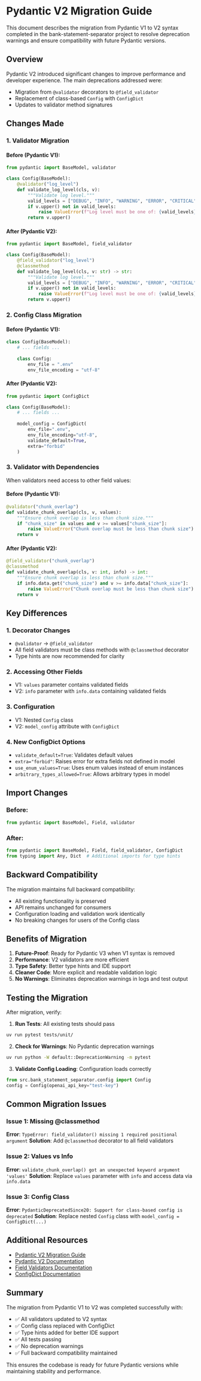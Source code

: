 # Pydantic V2 Migration Guide

This document describes the migration from Pydantic V1 to V2 syntax completed in the bank-statement-separator project to resolve deprecation warnings and ensure compatibility with future Pydantic versions.

## Overview

Pydantic V2 introduced significant changes to improve performance and developer experience. The main deprecations addressed were:
- Migration from `@validator` decorators to `@field_validator`
- Replacement of class-based `Config` with `ConfigDict`
- Updates to validator method signatures

## Changes Made

### 1. Validator Migration

#### Before (Pydantic V1):
```python
from pydantic import BaseModel, validator

class Config(BaseModel):
    @validator("log_level")
    def validate_log_level(cls, v):
        """Validate log level."""
        valid_levels = ["DEBUG", "INFO", "WARNING", "ERROR", "CRITICAL"]
        if v.upper() not in valid_levels:
            raise ValueError(f"Log level must be one of: {valid_levels}")
        return v.upper()
```

#### After (Pydantic V2):
```python
from pydantic import BaseModel, field_validator

class Config(BaseModel):
    @field_validator("log_level")
    @classmethod
    def validate_log_level(cls, v: str) -> str:
        """Validate log level."""
        valid_levels = ["DEBUG", "INFO", "WARNING", "ERROR", "CRITICAL"]
        if v.upper() not in valid_levels:
            raise ValueError(f"Log level must be one of: {valid_levels}")
        return v.upper()
```

### 2. Config Class Migration

#### Before (Pydantic V1):
```python
class Config(BaseModel):
    # ... fields ...
    
    class Config:
        env_file = ".env"
        env_file_encoding = "utf-8"
```

#### After (Pydantic V2):
```python
from pydantic import ConfigDict

class Config(BaseModel):
    # ... fields ...
    
    model_config = ConfigDict(
        env_file=".env",
        env_file_encoding="utf-8",
        validate_default=True,
        extra="forbid"
    )
```

### 3. Validator with Dependencies

When validators need access to other field values:

#### Before (Pydantic V1):
```python
@validator("chunk_overlap")
def validate_chunk_overlap(cls, v, values):
    """Ensure chunk overlap is less than chunk size."""
    if "chunk_size" in values and v >= values["chunk_size"]:
        raise ValueError("Chunk overlap must be less than chunk size")
    return v
```

#### After (Pydantic V2):
```python
@field_validator("chunk_overlap")
@classmethod
def validate_chunk_overlap(cls, v: int, info) -> int:
    """Ensure chunk overlap is less than chunk size."""
    if info.data.get("chunk_size") and v >= info.data["chunk_size"]:
        raise ValueError("Chunk overlap must be less than chunk size")
    return v
```

## Key Differences

### 1. Decorator Changes
- `@validator` → `@field_validator`
- All field validators must be class methods with `@classmethod` decorator
- Type hints are now recommended for clarity

### 2. Accessing Other Fields
- V1: `values` parameter contains validated fields
- V2: `info` parameter with `info.data` containing validated fields

### 3. Configuration
- V1: Nested `Config` class
- V2: `model_config` attribute with `ConfigDict`

### 4. New ConfigDict Options
- `validate_default=True`: Validates default values
- `extra="forbid"`: Raises error for extra fields not defined in model
- `use_enum_values=True`: Uses enum values instead of enum instances
- `arbitrary_types_allowed=True`: Allows arbitrary types in model

## Import Changes

### Before:
```python
from pydantic import BaseModel, Field, validator
```

### After:
```python
from pydantic import BaseModel, Field, field_validator, ConfigDict
from typing import Any, Dict  # Additional imports for type hints
```

## Backward Compatibility

The migration maintains full backward compatibility:
- All existing functionality is preserved
- API remains unchanged for consumers
- Configuration loading and validation work identically
- No breaking changes for users of the Config class

## Benefits of Migration

1. **Future-Proof**: Ready for Pydantic V3 when V1 syntax is removed
2. **Performance**: V2 validators are more efficient
3. **Type Safety**: Better type hints and IDE support
4. **Cleaner Code**: More explicit and readable validation logic
5. **No Warnings**: Eliminates deprecation warnings in logs and test output

## Testing the Migration

After migration, verify:

1. **Run Tests**: All existing tests should pass
```bash
uv run pytest tests/unit/
```

2. **Check for Warnings**: No Pydantic deprecation warnings
```bash
uv run python -W default::DeprecationWarning -m pytest
```

3. **Validate Config Loading**: Configuration loads correctly
```python
from src.bank_statement_separator.config import Config
config = Config(openai_api_key="test-key")
```

## Common Migration Issues

### Issue 1: Missing @classmethod
**Error**: `TypeError: field_validator() missing 1 required positional argument`
**Solution**: Add `@classmethod` decorator to all field validators

### Issue 2: Values vs Info
**Error**: `validate_chunk_overlap() got an unexpected keyword argument 'values'`
**Solution**: Replace `values` parameter with `info` and access data via `info.data`

### Issue 3: Config Class
**Error**: `PydanticDeprecatedSince20: Support for class-based config is deprecated`
**Solution**: Replace nested `Config` class with `model_config = ConfigDict(...)`

## Additional Resources

- [Pydantic V2 Migration Guide](https://docs.pydantic.dev/latest/migration/)
- [Pydantic V2 Documentation](https://docs.pydantic.dev/latest/)
- [Field Validators Documentation](https://docs.pydantic.dev/latest/concepts/validators/)
- [ConfigDict Documentation](https://docs.pydantic.dev/latest/concepts/config/)

## Summary

The migration from Pydantic V1 to V2 was completed successfully with:
- ✅ All validators updated to V2 syntax
- ✅ Config class replaced with ConfigDict
- ✅ Type hints added for better IDE support
- ✅ All tests passing
- ✅ No deprecation warnings
- ✅ Full backward compatibility maintained

This ensures the codebase is ready for future Pydantic versions while maintaining stability and performance.
